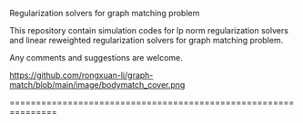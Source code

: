 Regularization solvers for graph matching problem

This repository contain simulation codes for lp norm regularization solvers and linear reweighted regularization solvers for graph matching problem.

Any comments and suggestions are welcome. 

https://github.com/rongxuan-li/graph-match/blob/main/image/bodymatch_cover.png

===============================================================
